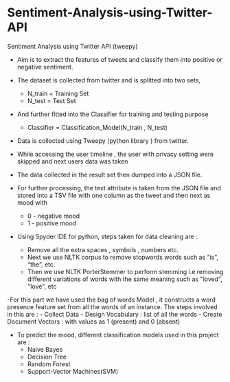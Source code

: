 # Sentiment-Analysis-using-Twitter-API

Sentiment Analysis using Twitter API (tweepy)

- Aim is to extract the features of tweets and classify them into positive or negative sentiment.
- The dataset is collected from twitter and is splitted into two sets, 
    - N_train = Training Set
    - N_test = Test Set
- And further fitted into the Classifier for training and testing purpose
    - Classifier = Classification_Model(N_train , N_test)


- Data is collected using Tweepy (python library ) from twitter.
- While accessing the user timeline , the user with privacy setting were skipped and next users data was taken
- The data collected in the result set then dumped  into a JSON file.
- For further processing, the text attribute is taken from the JSON file and stored into a TSV file with one column as the tweet and then next as mood with 
    - 0 - negative mood 
    - 1 -  positive mood


- Using Spyder IDE for python, steps taken for data cleaning are :
    - Remove all the extra spaces , symbols , numbers  etc. 
    - Next we use NLTK corpus to remove stopwords words such as “is”, “the”, etc.
    - Then we use NLTK PorterStemmer to perform stemming  i.e removing different variations of words with the same meaning such as "loved", "love", etc


-For this part we have used the bag of words Model , it constructs a word presence feature set from all the words of an instance. The steps involved in this are :
    - Collect Data 
    - Design Vocabulary : list of all the words
    - Create Document Vectors : with values as 1 (present) and 0 (absent)


- To predict the mood, different classification models used in this project are :  
    - Naive Bayes
    - Decision Tree
    - Random Forest
    - Support-Vector Machines(SVM)
